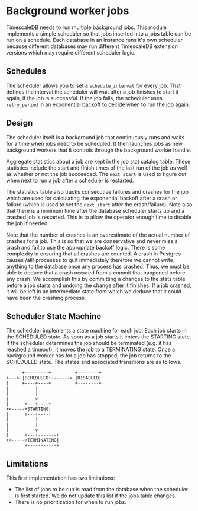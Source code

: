 # Background worker jobs

TimescaleDB needs to run multiple background jobs. This module
implements a simple scheduler so that jobs inserted into a jobs table
can be run on a schedule. Each database in an instance runs it's own
scheduler because different databases may run different TimescaleDB
extension versions which may require different scheduler logic.

## Schedules

The scheduler allows you to set a `schedule_interval` for every job.
That defines the interval the scheduler will wait after a job finishes to start
it again, if the job is successful. If the job fails, the scheduler uses `retry_period`
in an exponential backoff to decide when to run the job again.

## Design

The scheduler itself is a background job that continuously runs and waits
for a time when jobs need to be scheduled. It then launches jobs as new
background workers that it controls through the background worker handle.

Aggregate statistics about a job are kept in the job stat catalog table.
These statistics include the start and finish times of the last run of the job
as well as whether or not the job succeeded. The `next_start` is used to
figure out when next to run a job after a scheduler is restarted.

The statistics table also tracks consecutive failures and crashes for the job
which are used for calculating the exponential backoff after a crash or failure
(which is used to set the `next_start` after the crash/failure). Note also that
there is a minimum time after the database scheduler starts up and a crashed job
is restarted. This is to allow the operator enough time to disable the job
if needed.

Note that the number of crashes is an overestimate of the actual number of crashes
for a job. This is so that we are conservative and never miss a crash and fail to
use the appropriate backoff logic. There is some complexity
in ensuring that all crashes are counted. A crash in Postgres causes /all/
processes to quit immediately therefore we cannot write anything to the database once
any process has crashed. Thus, we must be able to deduce that a crash occured
from a commit that happened before any crash. We accomplish
this by committing a changes to the stats table before a job starts and
undoing the change after it finishes. If a job crashed, it will be left
in an intermediate state from which we deduce that it could have been the
crashing process.

## Scheduler State Machine

The scheduler implements a state machine for each job.
Each job starts in the SCHEDULED state. As soon as a job starts
it enters the STARTING state. If the scheduler determines the
job should be terminated (e.g. it has reached a timeout), it moves
the job to a TERMINATING state. Once a background worker has for
a job has stopped, the job returns to the SCHEDULED state.
The states and associated transitions are as follows.

```
      +---------+         +--------+
+---> |SCHEDULED+-------> |DISABLED|
|     +----+----+         +--------+
|          |
|          |
|          v
|      +---+----+
+<-----+STARTING|
|      +---+----+
|          |
|          |
|          v
|      +---+-------+
+<-----+TERMINATING|
       +-----------+
```
## Limitations
This first implementation has two limitations:

- The list of jobs to be run is read from the database when the scheduler is first started.
We do not update this list if the jobs table changes.
- There is no prioritization for when to run jobs.

